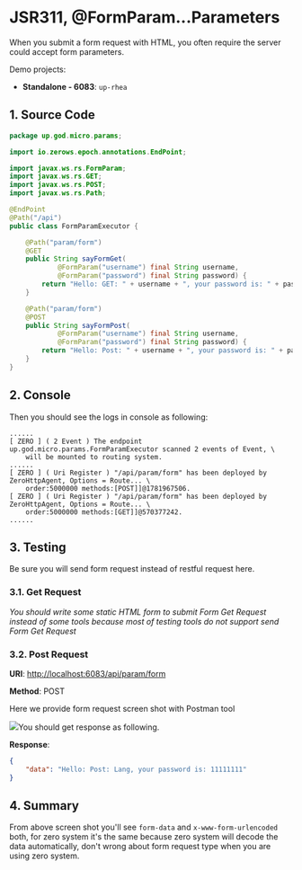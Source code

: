 # JSR311, @FormParam...Parameters

When you submit a form request with HTML, you often require the server could accept form parameters.

Demo projects:

* **Standalone - 6083**: `up-rhea`

## 1. Source Code

```java
package up.god.micro.params;

import io.zerows.epoch.annotations.EndPoint;

import javax.ws.rs.FormParam;
import javax.ws.rs.GET;
import javax.ws.rs.POST;
import javax.ws.rs.Path;

@EndPoint
@Path("/api")
public class FormParamExecutor {

    @Path("param/form")
    @GET
    public String sayFormGet(
            @FormParam("username") final String username,
            @FormParam("password") final String password) {
        return "Hello: GET: " + username + ", your password is: " + password;
    }

    @Path("param/form")
    @POST
    public String sayFormPost(
            @FormParam("username") final String username,
            @FormParam("password") final String password) {
        return "Hello: Post: " + username + ", your password is: " + password;
    }
}
```

## 2. Console

Then you should see the logs in console as following:

```shell
......
[ ZERO ] ( 2 Event ) The endpoint up.god.micro.params.FormParamExecutor scanned 2 events of Event, \
    will be mounted to routing system.
......
[ ZERO ] ( Uri Register ) "/api/param/form" has been deployed by ZeroHttpAgent, Options = Route... \
    order:5000000 methods:[POST]]@1781967506.
[ ZERO ] ( Uri Register ) "/api/param/form" has been deployed by ZeroHttpAgent, Options = Route... \
    order:5000000 methods:[GET]]@570377242.
......
```

## 3. Testing

Be sure you will send form request instead of restful request here.

### 3.1. Get Request

_You should write some static HTML form to submit Form Get Request instead of some tools because most of testing tools
do not support send Form Get Request_

### 3.2. Post Request

**URI**: [http://localhost:6083/api/param/form](http://localhost:6083/api/param/form)

**Method**: POST

Here we provide form request screen shot with Postman tool

![](/doc/image/form-request.png)You should get response as following.

**Response**:

```json
{
    "data": "Hello: Post: Lang, your password is: 11111111"
}
```

## 4. Summary

From above screen shot you'll see `form-data` and `x-www-form-urlencoded` both, for zero system it's the same because
zero system will decode the data automatically, don't wrong about form request type when you are using zero system.

